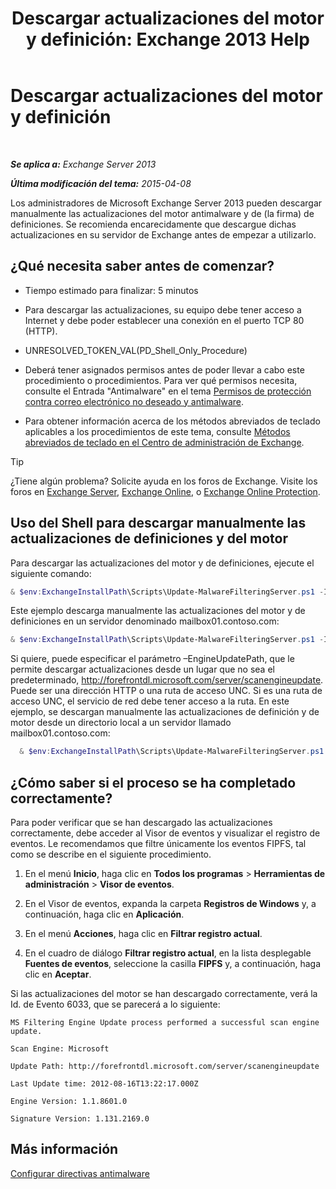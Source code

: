 ﻿---
title: 'Descargar actualizaciones del motor y definición: Exchange 2013 Help'
TOCTitle: Descargar actualizaciones del motor y definición
ms:assetid: 8f2ca383-e463-4df0-aa5d-29afe2f81aaf
ms:mtpsurl: https://technet.microsoft.com/es-es/library/JJ657471(v=EXCHG.150)
ms:contentKeyID: 49895773
ms.date: 04/23/2018
mtps_version: v=EXCHG.150
ms.translationtype: HT
---

# Descargar actualizaciones del motor y definición

 

_**Se aplica a:** Exchange Server 2013_

_**Última modificación del tema:** 2015-04-08_

Los administradores de Microsoft Exchange Server 2013 pueden descargar manualmente las actualizaciones del motor antimalware y de (la firma) de definiciones. Se recomienda encarecidamente que descargue dichas actualizaciones en su servidor de Exchange antes de empezar a utilizarlo.

## ¿Qué necesita saber antes de comenzar?

  - Tiempo estimado para finalizar: 5 minutos

  - Para descargar las actualizaciones, su equipo debe tener acceso a Internet y debe poder establecer una conexión en el puerto TCP 80 (HTTP).

  - UNRESOLVED\_TOKEN\_VAL(PD\_Shell\_Only\_Procedure)

  - Deberá tener asignados permisos antes de poder llevar a cabo este procedimiento o procedimientos. Para ver qué permisos necesita, consulte el Entrada "Antimalware" en el tema [Permisos de protección contra correo electrónico no deseado y antimalware](anti-spam-and-anti-malware-permissions-exchange-2013-help.md).

  - Para obtener información acerca de los métodos abreviados de teclado aplicables a los procedimientos de este tema, consulte [Métodos abreviados de teclado en el Centro de administración de Exchange](keyboard-shortcuts-in-the-exchange-admin-center-exchange-online-protection-help.md).


> [!TIP]
> ¿Tiene algún problema? Solicite ayuda en los foros de Exchange. Visite los foros en <A href="https://go.microsoft.com/fwlink/p/?linkid=60612">Exchange Server</A>, <A href="https://go.microsoft.com/fwlink/p/?linkid=267542">Exchange Online</A>, o <A href="https://go.microsoft.com/fwlink/p/?linkid=285351">Exchange Online Protection</A>.



## Uso del Shell para descargar manualmente las actualizaciones de definiciones y del motor

Para descargar las actualizaciones del motor y de definiciones, ejecute el siguiente comando:

```powershell
& $env:ExchangeInstallPath\Scripts\Update-MalwareFilteringServer.ps1 -Identity <FQDN of server>
```

Este ejemplo descarga manualmente las actualizaciones del motor y de definiciones en un servidor denominado mailbox01.contoso.com:

```powershell
& $env:ExchangeInstallPath\Scripts\Update-MalwareFilteringServer.ps1 -Identity mailbox01.contoso.com
```

Si quiere, puede especificar el parámetro –EngineUpdatePath, que le permite descargar actualizaciones desde un lugar que no sea el predeterminado, http://forefrontdl.microsoft.com/server/scanengineupdate. Puede ser una dirección HTTP o una ruta de acceso UNC. Si es una ruta de acceso UNC, el servicio de red debe tener acceso a la ruta. En este ejemplo, se descargan manualmente las actualizaciones de definición y de motor desde un directorio local a un servidor llamado mailbox01.contoso.com:

```powershell
  & $env:ExchangeInstallPath\Scripts\Update-MalwareFilteringServer.ps1 -Identity mailbox01.contoso.com -EngineUpdatePath \\Server\sharename
```

## ¿Cómo saber si el proceso se ha completado correctamente?

Para poder verificar que se han descargado las actualizaciones correctamente, debe acceder al Visor de eventos y visualizar el registro de eventos. Le recomendamos que filtre únicamente los eventos FIPFS, tal como se describe en el siguiente procedimiento.

1.  En el menú **Inicio**, haga clic en **Todos los programas** \> **Herramientas de administración** \> **Visor de eventos**.

2.  En el Visor de eventos, expanda la carpeta **Registros de Windows** y, a continuación, haga clic en **Aplicación**.

3.  En el menú **Acciones**, haga clic en **Filtrar registro actual**.

4.  En el cuadro de diálogo **Filtrar registro actual**, en la lista desplegable **Fuentes de eventos**, seleccione la casilla **FIPFS** y, a continuación, haga clic en **Aceptar**.

Si las actualizaciones del motor se han descargado correctamente, verá la Id. de Evento 6033, que se parecerá a lo siguiente:

`MS Filtering Engine Update process performed a successful scan engine update.`

`Scan Engine: Microsoft`

`Update Path: http://forefrontdl.microsoft.com/server/scanengineupdate`

`Last Update time: ‎2012‎-‎08‎-‎16T13:22:17.000Z`

`Engine Version: 1.1.8601.0`

`Signature Version: 1.131.2169.0`

## Más información

[Configurar directivas antimalware](configure-anti-malware-policies-exchange-2013-help.md)

